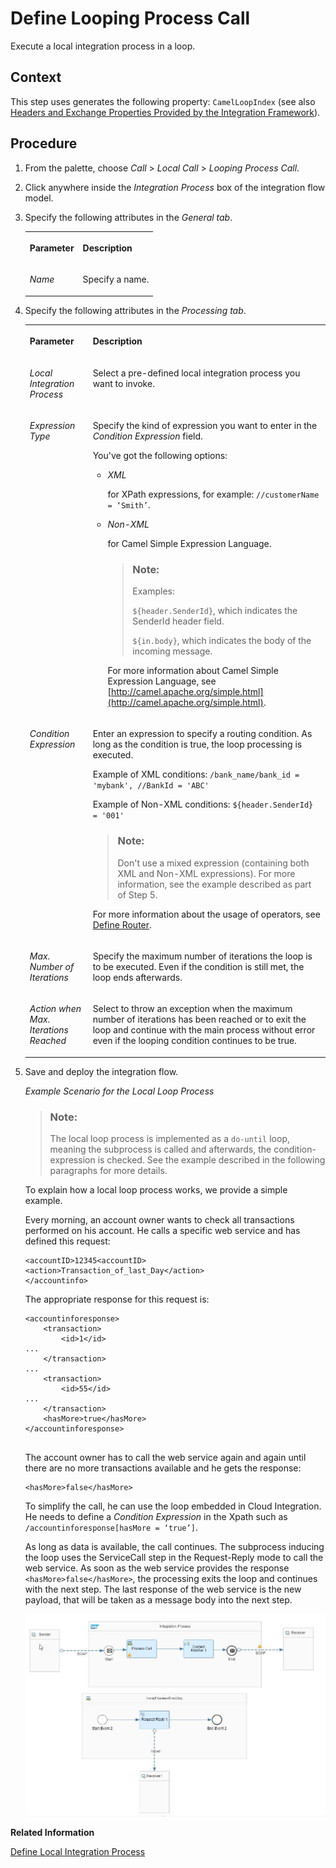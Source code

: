 <!-- loiof58c2ba1c8d345fab64c565c18727183 -->

# Define Looping Process Call

Execute a local integration process in a loop.



<a name="loiof58c2ba1c8d345fab64c565c18727183__context_nfh_pty_byb"/>

## Context

This step uses generates the following property: `CamelLoopIndex` \(see also [Headers and Exchange Properties Provided by the Integration Framework](headers-and-exchange-properties-provided-by-the-integration-framework-d0fcb09.md)\).



## Procedure

1.  From the palette, choose *Call* \> *Local Call* \> *Looping Process Call*.

2.  Click anywhere inside the *Integration Process* box of the integration flow model.

3.  Specify the following attributes in the *General tab*.


    <table>
    <tr>
    <th valign="top">

    Parameter


    
    </th>
    <th valign="top">

    Description


    
    </th>
    </tr>
    <tr>
    <td valign="top">
    
    *Name*


    
    </td>
    <td valign="top">
    
    Specify a name.


    
    </td>
    </tr>
    </table>
    
4.  Specify the following attributes in the *Processing tab*.


    <table>
    <tr>
    <th valign="top">

    Parameter


    
    </th>
    <th valign="top">

    Description


    
    </th>
    </tr>
    <tr>
    <td valign="top">
    
    *Local Integration Process*


    
    </td>
    <td valign="top">
    
    Select a pre-defined local integration process you want to invoke.


    
    </td>
    </tr>
    <tr>
    <td valign="top">
    
    *Expression Type* 


    
    </td>
    <td valign="top">
    
    Specify the kind of expression you want to enter in the *Condition Expression* field.

    You've got the following options:

    -   *XML* 

        for XPath expressions, for example: `//customerName = ‘Smith’`.

    -   *Non-XML*

        for Camel Simple Expression Language.

        > ### Note:  
        > Examples:
        > 
        > `${header.SenderId}`, which indicates the SenderId header field.
        > 
        > `${in.body}`, which indicates the body of the incoming message.

        For more information about Camel Simple Expression Language, see [http://camel.apache.org/simple.html](http://camel.apache.org/simple.html).



    
    </td>
    </tr>
    <tr>
    <td valign="top">
    
    *Condition Expression*


    
    </td>
    <td valign="top">
    
    Enter an expression to specify a routing condition. As long as the condition is true, the loop processing is executed.

    Example of XML conditions: `/bank_name/bank_id = 'mybank', //BankId = 'ABC'`

    Example of Non-XML conditions: `${header.SenderId} = '001'`

    > ### Note:  
    > Don't use a mixed expression \(containing both XML and Non-XML expressions\). For more information, see the example described as part of Step 5.

    For more information about the usage of operators, see [Define Router](define-router-d7fddbd.md).


    
    </td>
    </tr>
    <tr>
    <td valign="top">
    
    *Max. Number of Iterations* 


    
    </td>
    <td valign="top">
    
    Specify the maximum number of iterations the loop is to be executed. Even if the condition is still met, the loop ends afterwards.


    
    </td>
    </tr>
    <tr>
    <td valign="top">
    
    *Action when Max. Iterations Reached* 


    
    </td>
    <td valign="top">
    
    Select to throw an exception when the maximum number of iterations has been reached or to exit the loop and continue with the main process without error even if the looping condition continues to be true.


    
    </td>
    </tr>
    </table>
    
5.  Save and deploy the integration flow.

    *Example Scenario for the Local Loop Process*

    > ### Note:  
    > The local loop process is implemented as a `do-until` loop, meaning the subprocess is called and afterwards, the condition-expression is checked. See the example described in the following paragraphs for more details.

    To explain how a local loop process works, we provide a simple example.

    Every morning, an account owner wants to check all transactions performed on his account. He calls a specific web service and has defined this request:

    ```
    <accountID>12345<accountID>
    <action>Transaction_of_last_Day</action>
    </accountinfo>
    ```

    The appropriate response for this request is:

    ```
    <accountinforesponse>
        <transaction>
            <id>1</id>
    ...
        </transaction>
    ...
        <transaction>
            <id>55</id>
    ...
        </transaction>
        <hasMore>true</hasMore>
    </accountinforesponse>
    
    
    ```

    The account owner has to call the web service again and again until there are no more transactions available and he gets the response:

    ```
    <hasMore>false</hasMore>
    ```

    To simplify the call, he can use the loop embedded in Cloud Integration. He needs to define a *Condition Expression* in the Xpath such as `/accountinforesponse[hasMore = ‘true’]`.

    As long as data is available, the call continues. The subprocess inducing the loop uses the ServiceCall step in the Request-Reply mode to call the web service. As soon as the web service provides the response `<hasMore>false</hasMore>`, the processing exits the loop and continues with the next step. The last response of the web service is the new payload, that will be taken as a message body into the next step.

    ![](images/Looping_process_aad3c20.jpg)


**Related Information**  


[Define Local Integration Process](define-local-integration-process-520341a.md "You use the local integration process to simplify your integration process. You can break down the main integration process into smaller fragments by using local integration processes. You combine these fragments to achieve your main integration process.")

